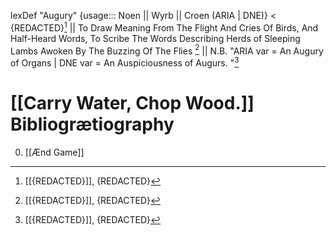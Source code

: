 

lexDef "Augury" {usage::: Noen || Wyrb || Croen (ARIA | DNE)} < {REDACTED}[^AuguryNoen] || To Draw Meaning From The Flight And Cries Of Birds, And Half-Heard Words, To Scribe The Words Describing Herds of Sleeping Lambs Awoken By The Buzzing Of The Flies [^AuguryWyrb] || N.B. "ARIA var = An Augury of Organs | DNE var = An Auspiciousness of Augurs. "[^AuguryCroen]

[^AuguryNoen]: [[{REDACTED}]], {REDACTED}
[^AuguryWyrb]: [[{REDACTED}]], {REDACTED}
[^AuguryCroen]: [[{REDACTED}]], {REDACTED}


[[Carry Water, Chop Wood.]]
Bibliogrætiography
===


0. [[Ænd Game]]
